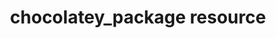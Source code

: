---
resource_reference: true
properties_shortcode: 
resources_common_guards: true
resources_common_notification: true
resources_common_properties: true
title: chocolatey_package resource
resource: chocolatey_package
aliases:
- "/resource_chocolatey_package.html"
menu:
  infra:
    title: chocolatey_package
    identifier: chef_infra/cookbook_reference/resources/chocolatey_package chocolatey_package
    parent: chef_infra/cookbook_reference/resources
resource_description_list:
- markdown: Use the **chocolatey_package** resource to manage packages using Chocolatey
    on the Microsoft Windows platform.
- warning:
    markdown: 'The **chocolatey_package** resource must be specified as

      `chocolatey_package` and cannot be shortened to `package` in a recipe.'
- note:
    markdown: The Chocolatey package manager is not installed on Windows by default.
      You will need to install it prior to using this resource by adding the [Chocolatey
      cookbook](https://supermarket.chef.io/cookbooks/chocolatey/) to your node's
      run list.
resource_new_in: '12.7'
syntax_description: 'A **chocolatey_package** resource manages packages using Chocolatey
  on

  the Microsoft Windows platform. The simplest use of the

  **chocolatey_package** resource is:


  ``` ruby

  chocolatey_package ''package_name''

  ```


  which will install the named package using all of the default options

  and the default action (`:install`).'
syntax_full_code_block: |-
  chocolatey_package 'name' do
    list_options      String
    options           String, Array
    package_name      String, Array
    password          String
    returns           Integer, Array # default value: [0, 2]
    source            String
    timeout           String, Integer
    user              String
    version           String, Array
    action            Symbol # defaults to :install if not specified
  end
syntax_properties_list: 
syntax_full_properties_list:
- "`chocolatey_package` is the resource."
- "`name` is the name given to the resource block."
- "`action` identifies which steps Chef Infra Client will take to bring the node into
  the desired state."
- "`list_options`, `options`, `package_name`, `password`, `returns`, `source`, `timeout`,
  `user`, and `version` are the properties available to this resource."
actions_list:
  :install:
    markdown: Default. Install a package. If a version is specified, install the specified
      version of the package.
  :nothing:
    shortcode: resources_common_actions_nothing.md
  :purge:
    markdown: Purge a package. This action typically removes the configuration files
      as well as the package.
  :reconfig:
    markdown: Reconfigure a package. This action requires a response file.
  :remove:
    markdown: Remove a package.
  :uninstall:
    markdown: "Uninstall a package.\n Deprecated as of Chef 13.7"
  :upgrade:
    markdown: Install a package and/or ensure that a package is the latest version.
properties_list:
- property: list_options
  ruby_type: String
  required: false
  new_in: '15.3'
  description_list:
  - markdown: One (or more) additional list options that are passed to the command.
- property: options
  ruby_type: String, Array
  required: false
  description_list:
  - markdown: One (or more) additional options that are passed to the command.
- property: package_name
  ruby_type: String, Array
  required: false
  description_list:
  - markdown: 'The name of the package. Default value: the name of the resource block.'
- property: password
  ruby_type: String
  required: false
  new_in: '15.3'
  description_list:
  - markdown: The password to authenticate to the source.
- property: returns
  ruby_type: Integer, Array
  required: false
  default_value: "[0, 2]"
  new_in: '12.18'
  description_list:
  - markdown: 'The exit code(s) returned a chocolatey package that indicate

      success.


      0: operation was successful, no issues detected


      2: no results (enhanced)


      NOTE: Starting in v0.10.12, if you have the feature

      ''useEnhancedExitCodes'' turned on, then choco will provide enhanced

      exit codes that allow better integration and scripting.


      The syntax for `returns` is:


      ``` ruby

      returns [0, 2, 1605, 1614, 1641]

      ```


      *Updated in Chef Infra Client 15.3.*'
- property: source
  ruby_type: String
  required: false
  description_list:
  - markdown: 'The optional path to a package in the local file system or a

      reachable UNC path. Ensure that the path specified is to the

      **folder** containing the chocolatey package(s), not to the package

      itself.'
- property: timeout
  ruby_type: String, Integer
  required: false
  description_list:
  - markdown: The amount of time (in seconds) to wait before timing out.
- property: user
  ruby_type: String
  required: false
  new_in: '15.3'
  description_list:
  - markdown: The username to authenticate feeds.
- property: version
  ruby_type: String, Array
  required: false
  description_list:
  - markdown: The version of a package to be installed or upgraded.
examples: |
  **Install a Chocolatey package**:

  ```ruby
  chocolatey_package 'name of package' do
    action :install
  end
  ```

  **Install a package with options with Chocolatey's `--checksum` option**:

  ```ruby
  chocolatey_package 'name of package' do
    options '--checksum 1234567890'
    action :install
  end
  ```
---